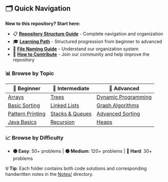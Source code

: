 ## 🗂️ Quick Navigation

**New to this repository? Start here:**

- 📋 **[Repository Structure Guide](REPOSITORY_STRUCTURE.md)** - Complete navigation and organization
- 🎓 **[Learning Path](REPOSITORY_STRUCTURE.md#learning-path-integration)** - Structured progression from beginner to advanced  
- 📁 **[File Naming Guide](REPOSITORY_STRUCTURE.md#file-naming-conventions)** - Understand our organization system
- 🤝 **[How to Contribute](CONTRIBUTING.md)** - Join our community and help improve the repository

### 📊 Browse by Topic
| 🔰 **Beginner** | 🎯 **Intermediate** | 🚀 **Advanced** |
|----------------|-------------------|------------------|
| [Arrays](arrays/) | [Trees](Trees/) | [Dynamic Programming](DynamicProgramming/) |
| [Basic Sorting](basicSorting/) | [Linked Lists](Linked_List/) | [Graph Algorithms](Graph/) |
| [Pattern Printing](Pattern_Printing/) | [Stacks & Queues](Stacks/) | [Advanced Sorting](AdvanceSorting/) |
| [Java Basics](Basic/) | [Recursion](Recursion/) | [Heaps](Heaps/) |

### 📈 Browse by Difficulty
- **🟢 Easy**: 50+ problems | **🟡 Medium**: 120+ problems | **🔴 Hard**: 30+ problems

**💡 Tip**: Each folder contains both code solutions and corresponding handwritten notes in the [Notes/](Notes/) directory.